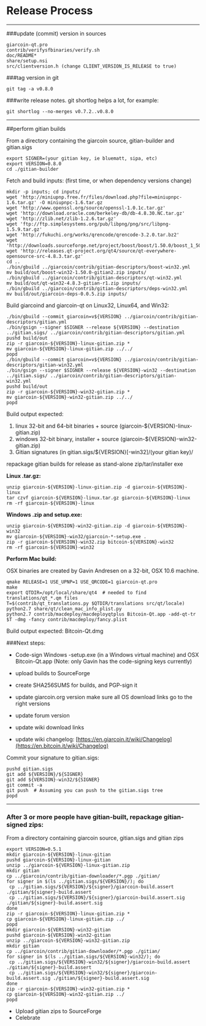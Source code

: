 Release Process
====================

* * *

###update (commit) version in sources


	giarcoin-qt.pro
	contrib/verifysfbinaries/verify.sh
	doc/README*
	share/setup.nsi
	src/clientversion.h (change CLIENT_VERSION_IS_RELEASE to true)

###tag version in git

	git tag -a v0.8.0

###write release notes. git shortlog helps a lot, for example:

	git shortlog --no-merges v0.7.2..v0.8.0

* * *

##perform gitian builds

 From a directory containing the giarcoin source, gitian-builder and gitian.sigs
  
	export SIGNER=(your gitian key, ie bluematt, sipa, etc)
	export VERSION=0.8.0
	cd ./gitian-builder

 Fetch and build inputs: (first time, or when dependency versions change)

	mkdir -p inputs; cd inputs/
	wget 'http://miniupnp.free.fr/files/download.php?file=miniupnpc-1.6.tar.gz' -O miniupnpc-1.6.tar.gz
	wget 'http://www.openssl.org/source/openssl-1.0.1c.tar.gz'
	wget 'http://download.oracle.com/berkeley-db/db-4.8.30.NC.tar.gz'
	wget 'http://zlib.net/zlib-1.2.6.tar.gz'
	wget 'ftp://ftp.simplesystems.org/pub/libpng/png/src/libpng-1.5.9.tar.gz'
	wget 'http://fukuchi.org/works/qrencode/qrencode-3.2.0.tar.bz2'
	wget 'http://downloads.sourceforge.net/project/boost/boost/1.50.0/boost_1_50_0.tar.bz2'
	wget 'http://releases.qt-project.org/qt4/source/qt-everywhere-opensource-src-4.8.3.tar.gz'
	cd ..
	./bin/gbuild ../giarcoin/contrib/gitian-descriptors/boost-win32.yml
	mv build/out/boost-win32-1.50.0-gitian2.zip inputs/
	./bin/gbuild ../giarcoin/contrib/gitian-descriptors/qt-win32.yml
	mv build/out/qt-win32-4.8.3-gitian-r1.zip inputs/
	./bin/gbuild ../giarcoin/contrib/gitian-descriptors/deps-win32.yml
	mv build/out/giarcoin-deps-0.0.5.zip inputs/

 Build giarcoind and giarcoin-qt on Linux32, Linux64, and Win32:
  
	./bin/gbuild --commit giarcoin=v${VERSION} ../giarcoin/contrib/gitian-descriptors/gitian.yml
	./bin/gsign --signer $SIGNER --release ${VERSION} --destination ../gitian.sigs/ ../giarcoin/contrib/gitian-descriptors/gitian.yml
	pushd build/out
	zip -r giarcoin-${VERSION}-linux-gitian.zip *
	mv giarcoin-${VERSION}-linux-gitian.zip ../../
	popd
	./bin/gbuild --commit giarcoin=v${VERSION} ../giarcoin/contrib/gitian-descriptors/gitian-win32.yml
	./bin/gsign --signer $SIGNER --release ${VERSION}-win32 --destination ../gitian.sigs/ ../giarcoin/contrib/gitian-descriptors/gitian-win32.yml
	pushd build/out
	zip -r giarcoin-${VERSION}-win32-gitian.zip *
	mv giarcoin-${VERSION}-win32-gitian.zip ../../
	popd

  Build output expected:

  1. linux 32-bit and 64-bit binaries + source (giarcoin-${VERSION}-linux-gitian.zip)
  2. windows 32-bit binary, installer + source (giarcoin-${VERSION}-win32-gitian.zip)
  3. Gitian signatures (in gitian.sigs/${VERSION}[-win32]/(your gitian key)/

repackage gitian builds for release as stand-alone zip/tar/installer exe

**Linux .tar.gz:**

	unzip giarcoin-${VERSION}-linux-gitian.zip -d giarcoin-${VERSION}-linux
	tar czvf giarcoin-${VERSION}-linux.tar.gz giarcoin-${VERSION}-linux
	rm -rf giarcoin-${VERSION}-linux

**Windows .zip and setup.exe:**

	unzip giarcoin-${VERSION}-win32-gitian.zip -d giarcoin-${VERSION}-win32
	mv giarcoin-${VERSION}-win32/giarcoin-*-setup.exe .
	zip -r giarcoin-${VERSION}-win32.zip bitcoin-${VERSION}-win32
	rm -rf giarcoin-${VERSION}-win32

**Perform Mac build:**

  OSX binaries are created by Gavin Andresen on a 32-bit, OSX 10.6 machine.

	qmake RELEASE=1 USE_UPNP=1 USE_QRCODE=1 giarcoin-qt.pro
	make
	export QTDIR=/opt/local/share/qt4  # needed to find translations/qt_*.qm files
	T=$(contrib/qt_translations.py $QTDIR/translations src/qt/locale)
	python2.7 share/qt/clean_mac_info_plist.py
	python2.7 contrib/macdeploy/macdeployqtplus Bitcoin-Qt.app -add-qt-tr $T -dmg -fancy contrib/macdeploy/fancy.plist

 Build output expected: Bitcoin-Qt.dmg

###Next steps:

* Code-sign Windows -setup.exe (in a Windows virtual machine) and
  OSX Bitcoin-Qt.app (Note: only Gavin has the code-signing keys currently)

* upload builds to SourceForge

* create SHA256SUMS for builds, and PGP-sign it

* update giarcoin.org version
  make sure all OS download links go to the right versions

* update forum version

* update wiki download links

* update wiki changelog: [https://en.giarcoin.it/wiki/Changelog](https://en.bitcoin.it/wiki/Changelog)

Commit your signature to gitian.sigs:

	pushd gitian.sigs
	git add ${VERSION}/${SIGNER}
	git add ${VERSION}-win32/${SIGNER}
	git commit -a
	git push  # Assuming you can push to the gitian.sigs tree
	popd

-------------------------------------------------------------------------

### After 3 or more people have gitian-built, repackage gitian-signed zips:

From a directory containing giarcoin source, gitian.sigs and gitian zips

	export VERSION=0.5.1
	mkdir giarcoin-${VERSION}-linux-gitian
	pushd giarcoin-${VERSION}-linux-gitian
	unzip ../giarcoin-${VERSION}-linux-gitian.zip
	mkdir gitian
	cp ../giarcoin/contrib/gitian-downloader/*.pgp ./gitian/
	for signer in $(ls ../gitian.sigs/${VERSION}/); do
	 cp ../gitian.sigs/${VERSION}/${signer}/giarcoin-build.assert ./gitian/${signer}-build.assert
	 cp ../gitian.sigs/${VERSION}/${signer}/giarcoin-build.assert.sig ./gitian/${signer}-build.assert.sig
	done
	zip -r giarcoin-${VERSION}-linux-gitian.zip *
	cp giarcoin-${VERSION}-linux-gitian.zip ../
	popd
	mkdir giarcoin-${VERSION}-win32-gitian
	pushd giarcoin-${VERSION}-win32-gitian
	unzip ../giarcoin-${VERSION}-win32-gitian.zip
	mkdir gitian
	cp ../giarcoin/contrib/gitian-downloader/*.pgp ./gitian/
	for signer in $(ls ../gitian.sigs/${VERSION}-win32/); do
	 cp ../gitian.sigs/${VERSION}-win32/${signer}/giarcoin-build.assert ./gitian/${signer}-build.assert
	 cp ../gitian.sigs/${VERSION}-win32/${signer}/giarcoin-build.assert.sig ./gitian/${signer}-build.assert.sig
	done
	zip -r giarcoin-${VERSION}-win32-gitian.zip *
	cp giarcoin-${VERSION}-win32-gitian.zip ../
	popd

- Upload gitian zips to SourceForge
- Celebrate 
